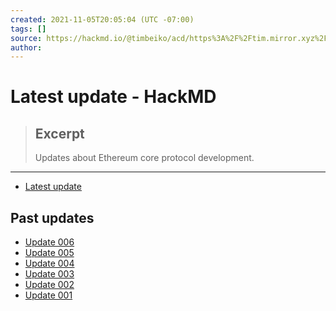 ```yaml
---
created: 2021-11-05T20:05:04 (UTC -07:00)
tags: []
source: https://hackmd.io/@timbeiko/acd/https%3A%2F%2Ftim.mirror.xyz%2FsR23jU02we6zXRgsF_oTUkttL83S3vyn05vJWnnp-Lc
author: 
---
```


# Latest update - HackMD

> ## Excerpt
> Updates about Ethereum core protocol development.

---
-   [Latest update](https://hackmd.io/@timbeiko/acd/https%3A%2F%2Ftim.mirror.xyz%2FsR23jU02we6zXRgsF_oTUkttL83S3vyn05vJWnnp-Lc)

## Past updates

-   [Update 006](https://hackmd.io/@timbeiko/acd/https%3A%2F%2Ftim.mirror.xyz%2FCHQtTJb1NDxCK41JpULL-zAJe7YOtw-m4UDw6KDju6c)
-   [Update 005](https://hackmd.io/@timbeiko/acd/https%3A%2F%2Fhackmd.io%2F%40timbeiko%2Facd-update-005)
-   [Update 004](https://hackmd.io/@timbeiko/acd/https%3A%2F%2Fhackmd.io%2F%40timbeiko%2Facd-update-004)
-   [Update 003](https://hackmd.io/@timbeiko/acd/https%3A%2F%2Fhackmd.io%2F%40timbeiko%2Facd-update-003)
-   [Update 002](https://hackmd.io/@timbeiko/acd/https%3A%2F%2Fhackmd.io%2F%40timbeiko%2Facd-update-002)
-   [Update 001](https://hackmd.io/@timbeiko/acd/https%3A%2F%2Fhackmd.io%2F%40timbeiko%2Facd-update-001)
